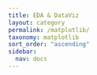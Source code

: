 ```yaml
---
title: EDA & DataViz
layout: category
permalink: /matplotlib/
taxonomy: matplotlib
sort_order: "ascending"
sidebar:
  nav: docs
---
```

